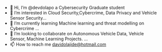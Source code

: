 - 👋 Hi, I’m @devdolapo a Cybersecurity Graduate student
- 👀 I’m interested in Cloud Security,Cybercrime, Data Privacy and Vehicle Sensor Security...
- 🌱 I’m currently learning Machine learning and threat modelling on Cybercrime   ...
- 💞️ I’m looking to collaborate on Autonomous Vehicle Data, Vehicle Sensor, Machine Learning Projects.  ...
- 📫 How to reach me davidolajide@hotmail.com 

<!---
devdolapo/devdolapo is a ✨ special ✨ repository because its `README.md` (this file) appears on your GitHub profile.
You can click the Preview link to take a look at your changes.
--->
